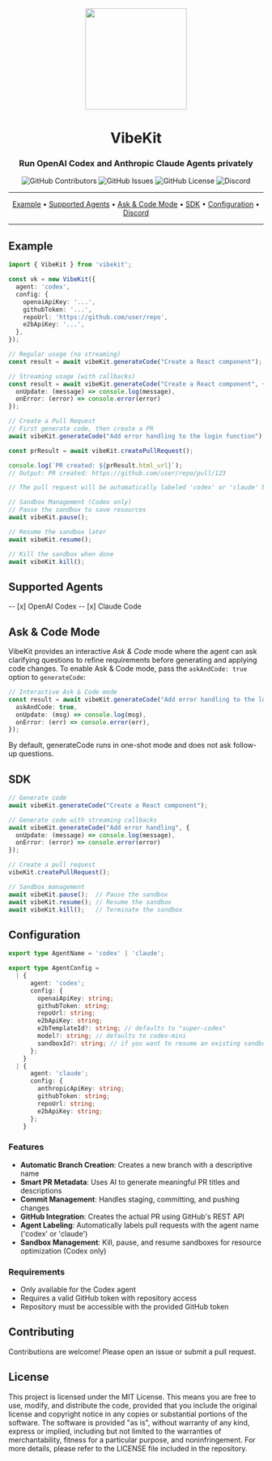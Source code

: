 <div align="center">

<img width="200px" src="./assets/vibekit-logo.png" />

# VibeKit

### Run OpenAI Codex and Anthropic Claude Agents privately

<p>
<img alt="GitHub Contributors" src="https://img.shields.io/github/contributors/superagent-ai/vibekit" />
<img alt="GitHub Issues" src="https://img.shields.io/github/issues/superagent-ai/vibekit" />
<img alt="GitHub License" src="https://img.shields.io/badge/License-MIT-yellow.svg" />
<img alt="Discord" src="https://img.shields.io/discord/1110910277110743103?label=Discord&logo=discord&logoColor=white&style=plastic&color=d7b023)](https://discord.gg/e8j7mgjDUK" />
</p>
</div>

-----

<p align="center">
  <a href="#-example">Example</a> •
  <a href="#-supported-agents">Supported Agents</a> •
  <a href="#-ask-code-mode">Ask & Code Mode</a> •
  <a href="#-sdk">SDK</a> •
  <a href="#-configuration">Configuration</a> •
  <a href="https://discord.com/invite/mhmJUTjW4b" target="_blank">Discord</a> 
</p>

-----

## Example

```ts
import { VibeKit } from 'vibekit';

const vk = new VibeKit({
  agent: 'codex',
  config: {
    openaiApiKey: '...',
    githubToken: '...',
    repoUrl: 'https://github.com/user/repo',
    e2bApiKey: '...',
  },
});

// Regular usage (no streaming)
const result = await vibeKit.generateCode("Create a React component");

// Streaming usage (with callbacks)
const result = await vibeKit.generateCode("Create a React component", {
  onUpdate: (message) => console.log(message),
  onError: (error) => console.error(error)
});

// Create a Pull Request
// First generate code, then create a PR
await vibeKit.generateCode("Add error handling to the login function");

const prResult = await vibeKit.createPullRequest();

console.log(`PR created: ${prResult.html_url}`);
// Output: PR created: https://github.com/user/repo/pull/123

// The pull request will be automatically labeled 'codex' or 'claude' based on the agent used.

// Sandbox Management (Codex only)
// Pause the sandbox to save resources
await vibeKit.pause();

// Resume the sandbox later
await vibeKit.resume();

// Kill the sandbox when done
await vibeKit.kill();
```

## Supported Agents

-- [x] OpenAI Codex
-- [x] Claude Code

## Ask & Code Mode

VibeKit provides an interactive *Ask & Code* mode where the agent can ask clarifying questions to refine requirements before generating and applying code changes. To enable Ask & Code mode, pass the `askAndCode: true` option to `generateCode`:

```ts
// Interactive Ask & Code mode
const result = await vibeKit.generateCode("Add error handling to the login function", {
  askAndCode: true,
  onUpdate: (msg) => console.log(msg),
  onError: (err) => console.error(err),
});
```

By default, generateCode runs in one-shot mode and does not ask follow-up questions.

## SDK

```ts
// Generate code
await vibeKit.generateCode("Create a React component");

// Generate code with streaming callbacks
await vibeKit.generateCode("Add error handling", {
  onUpdate: (message) => console.log(message),
  onError: (error) => console.error(error)
});

// Create a pull request
vibeKit.createPullRequest();

// Sandbox management
await vibeKit.pause();  // Pause the sandbox
await vibeKit.resume(); // Resume the sandbox
await vibeKit.kill();   // Terminate the sandbox
```

## Configuration

```ts
export type AgentName = 'codex' | 'claude';

export type AgentConfig =
  | {
      agent: 'codex';
      config: {
        openaiApiKey: string;
        githubToken: string;
        repoUrl: string;
        e2bApiKey: string;
        e2bTemplateId?: string; // defaults to "super-codex"
        model?: string; // defaults to codex-mini
        sandboxId?: string; // if you want to resume an existing sandbox
      };
    }
  | {
      agent: 'claude';
      config: {
        anthropicApiKey: string;
        githubToken: string;
        repoUrl: string;
        e2bApiKey: string;
      };
    }
```

### Features

- **Automatic Branch Creation**: Creates a new branch with a descriptive name
- **Smart PR Metadata**: Uses AI to generate meaningful PR titles and descriptions
- **Commit Management**: Handles staging, committing, and pushing changes
- **GitHub Integration**: Creates the actual PR using GitHub's REST API
- **Agent Labeling**: Automatically labels pull requests with the agent name ('codex' or 'claude')
- **Sandbox Management**: Kill, pause, and resume sandboxes for resource optimization (Codex only)

### Requirements

- Only available for the Codex agent
- Requires a valid GitHub token with repository access
- Repository must be accessible with the provided GitHub token

## Contributing

Contributions are welcome! Please open an issue or submit a pull request.

## License

This project is licensed under the MIT License. This means you are free to use, modify, and distribute the code, provided that you include the original license and copyright notice in any copies or substantial portions of the software. The software is provided "as is", without warranty of any kind, express or implied, including but not limited to the warranties of merchantability, fitness for a particular purpose, and noninfringement. For more details, please refer to the LICENSE file included in the repository.
